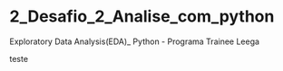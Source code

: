 # 2_Desafio_2_Analise_com_python
 Exploratory Data Analysis(EDA)_ Python - Programa Trainee Leega

teste